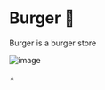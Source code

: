 # Burger 🍔
Burger is a burger store

![image](https://user-images.githubusercontent.com/92510927/168483182-3a7cc0da-3043-4fed-aea0-be6f927dc342.jpg)

⭐

